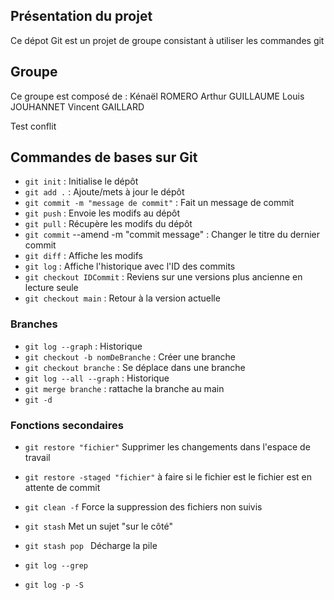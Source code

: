 ## Présentation du projet

Ce dépot Git est un projet de groupe consistant à utiliser les commandes git

## Groupe

Ce groupe est composé de :  Kénaël ROMERO   Arthur GUILLAUME    Louis JOUHANNET     Vincent GAILLARD

Test conflit

## Commandes de bases sur Git

- `git init` : Initialise le dépôt
- `git add .` : Ajoute/mets à jour le dépôt
- `git commit -m "message de commit"` : Fait un message de commit
- `git push` : Envoie les modifs au dépôt
- `git pull` : Récupère les modifs du dépôt
- `git commit` --amend -m "commit message" : Changer le titre du dernier commit
- `git diff` : Affiche les modifs
- `git log` : Affiche l'historique avec l'ID des commits
- `git checkout IDCommit` : Reviens sur une versions plus ancienne en lecture seule
- `git checkout main` : Retour à la version actuelle

### Branches

- `git log --graph` : Historique
- `git checkout -b nomDeBranche` : Créer une branche
- `git checkout branche` : Se déplace dans une branche 
- `git log --all --graph` : Historique
- `git merge branche` : rattache la branche au main
- `git -d`

### Fonctions secondaires

- `git restore "fichier"`                  Supprimer les changements dans l'espace de travail
- `git restore -staged "fichier"`          à faire si le fichier est le fichier est en attente de commit
- `git clean -f`                           Force la suppression des fichiers non suivis

- `git stash`                              Met un sujet "sur le côté"
- `git stash pop `                         Décharge la pile

- `git log --grep`
- `git log -p -S`
